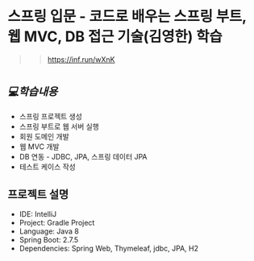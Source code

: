 # 스프링 입문 - 코드로 배우는 스프링 부트, 웹 MVC, DB 접근 기술(김영한) 학습
>> https://inf.run/wXnK

#
## _💻학습내용_

- 스프링 프로젝트 생성
- 스프링 부트로 웹 서버 실행
- 회원 도메인 개발
- 웹 MVC 개발
- DB 연동 - JDBC, JPA, 스프링 데이터 JPA
- 테스트 케이스 작성

## 프로젝트 설명
- IDE: IntelliJ
- Project: Gradle Project
- Language: Java 8
- Spring Boot: 2.7.5
- Dependencies: Spring Web, Thymeleaf, jdbc, JPA, H2
